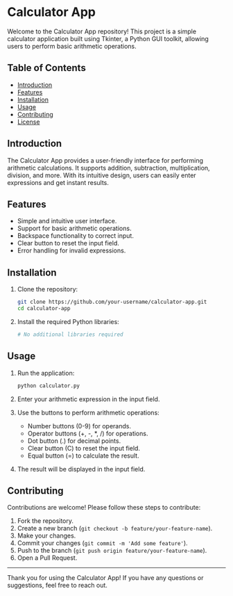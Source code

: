 # Calculator App

Welcome to the Calculator App repository! This project is a simple calculator application built using Tkinter, a Python GUI toolkit, allowing users to perform basic arithmetic operations.

## Table of Contents

- [Introduction](#introduction)
- [Features](#features)
- [Installation](#installation)
- [Usage](#usage)
- [Contributing](#contributing)
- [License](#license)

## Introduction

The Calculator App provides a user-friendly interface for performing arithmetic calculations. It supports addition, subtraction, multiplication, division, and more. With its intuitive design, users can easily enter expressions and get instant results.

## Features

- Simple and intuitive user interface.
- Support for basic arithmetic operations.
- Backspace functionality to correct input.
- Clear button to reset the input field.
- Error handling for invalid expressions.

## Installation

1. Clone the repository:

    ```bash
    git clone https://github.com/your-username/calculator-app.git
    cd calculator-app
    ```

2. Install the required Python libraries:

    ```bash
    # No additional libraries required
    ```

## Usage

1. Run the application:

    ```bash
    python calculator.py
    ```

2. Enter your arithmetic expression in the input field.

3. Use the buttons to perform arithmetic operations:
   - Number buttons (0-9) for operands.
   - Operator buttons (+, -, *, /) for operations.
   - Dot button (.) for decimal points.
   - Clear button (C) to reset the input field.
   - Equal button (=) to calculate the result.

4. The result will be displayed in the input field.

## Contributing

Contributions are welcome! Please follow these steps to contribute:

1. Fork the repository.
2. Create a new branch (`git checkout -b feature/your-feature-name`).
3. Make your changes.
4. Commit your changes (`git commit -m 'Add some feature'`).
5. Push to the branch (`git push origin feature/your-feature-name`).
6. Open a Pull Request.


---

Thank you for using the Calculator App! If you have any questions or suggestions, feel free to reach out.
